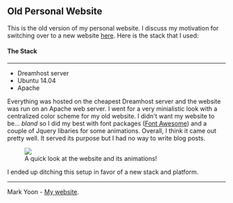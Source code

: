 <h2> Old Personal Website </h3>

This is the old version of my personal website. I discuss my motivation for switching over to a new website <a href="http://mark-yoon.com/blog/new-look/">here</a>.
Here is the stack that I used:

<h4>The Stack</h4>
<p></p>
<hr>
<p></p>
<ul>
  <li>Dreamhost server</li>
  <li>Ubuntu 14.04</li>
  <li>Apache</li>
</ul>

Everything was hosted on the cheapest Dreamhost server and the website was run on an Apache web server. I went for a very minialistic look with a centralized color scheme for my old website. I didn't want my website to be... <i>bland</i> so I did my best with font packages (<a href="http://fortawesome.github.io/Font-Awesome/">Font Awesome</a>) and a couple of Jquery libaries for some animations. Overall, I think it came out pretty well. It served its purpose but I had no way to write blog posts. 
<figure>
  <img src="http://i.gyazo.com/18cd7cec5ca0de87cda8f4ded6f12328.gif">
  <figcaption>A quick look at the website and its animations!</figcaption>
</figure>

I ended up ditching this setup in favor of a new stack and platform.

<hr>

Mark Yoon - <a href="http://mark-yoon.com">My website</a>.

